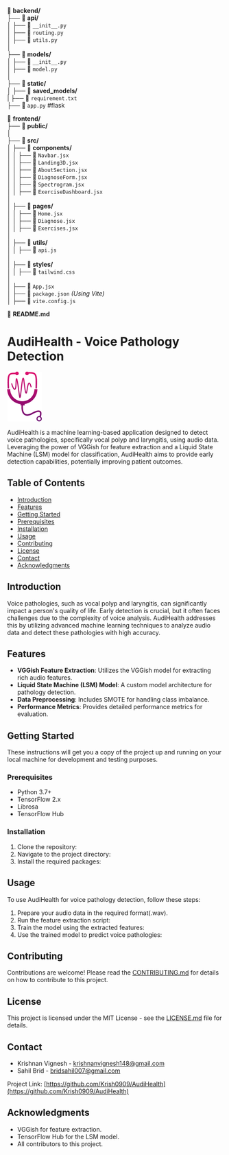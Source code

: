 ﻿📂 **backend/**  
├── 📂 **api/**  
│   ├── 📄 `__init__.py`  
│   ├── 📄 `routing.py`  
│   ├── 📄 `utils.py`  
│  
├── 📂 **models/**  
│   ├── 📄 `__init__.py`  
│   ├── 📄 `model.py`  
│  
├── 📂 **static/**  
│   ├── 📂 **saved_models/**  
|
├── 📄 `requirement.txt`  
├── 📄 `app.py` #flask  



📂 **frontend/**  
├── 📂 **public/**  
│  
├── 📂 **src/**  
│   ├── 📂 **components/**  
│   │   ├── 📄 `Navbar.jsx`  
│   │   ├── 📄 `Landing3D.jsx`  
│   │   ├── 📄 `AboutSection.jsx`  
│   │   ├── 📄 `DiagnoseForm.jsx`  
│   │   ├── 📄 `Spectrogram.jsx`  
│   │   ├── 📄 `ExerciseDashboard.jsx`  
│  
│   ├── 📂 **pages/**  
│   │   ├── 📄 `Home.jsx`  
│   │   ├── 📄 `Diagnose.jsx`  
│   │   ├── 📄 `Exercises.jsx`  
│  
│   ├── 📂 **utils/**  
│   │   ├── 📄 `api.js`  
│  
│   ├── 📂 **styles/**  
│   │   ├── 📄 `tailwind.css`  
│  
│   ├── 📄 `App.jsx`  
│   ├── 📄 `package.json`  _(Using Vite)_  
│   ├── 📄 `vite.config.js`  



📄 **README.md**



# AudiHealth - Voice Pathology Detection

![AudiHealth Logo](logo.png)

AudiHealth is a machine learning-based application designed to detect voice pathologies, specifically vocal polyp and laryngitis, using audio data. Leveraging the power of VGGish for feature extraction and a Liquid State Machine (LSM) model for classification, AudiHealth aims to provide early detection capabilities, potentially improving patient outcomes.

## Table of Contents

- [Introduction](#introduction)
- [Features](#features)
- [Getting Started](#getting-started)
- [Prerequisites](#prerequisites)
- [Installation](#installation)
- [Usage](#usage)
- [Contributing](#contributing)
- [License](#license)
- [Contact](#contact)
- [Acknowledgments](#acknowledgments)

## Introduction

Voice pathologies, such as vocal polyp and laryngitis, can significantly impact a person's quality of life. Early detection is crucial, but it often faces challenges due to the complexity of voice analysis. AudiHealth addresses this by utilizing advanced machine learning techniques to analyze audio data and detect these pathologies with high accuracy.

## Features

- **VGGish Feature Extraction**: Utilizes the VGGish model for extracting rich audio features.
- **Liquid State Machine (LSM) Model**: A custom model architecture for pathology detection.
- **Data Preprocessing**: Includes SMOTE for handling class imbalance.
- **Performance Metrics**: Provides detailed performance metrics for evaluation.

## Getting Started

These instructions will get you a copy of the project up and running on your local machine for development and testing purposes.

### Prerequisites

- Python 3.7+
- TensorFlow 2.x
- Librosa
- TensorFlow Hub

### Installation

1. Clone the repository:
2. Navigate to the project directory:
3. Install the required packages:


## Usage

To use AudiHealth for voice pathology detection, follow these steps:

1. Prepare your audio data in the required format(.wav).
2. Run the feature extraction script:
3. Train the model using the extracted features:
4. Use the trained model to predict voice pathologies:


## Contributing

Contributions are welcome! Please read the [CONTRIBUTING.md](CONTRIBUTING.md) for details on how to contribute to this project.

## License

This project is licensed under the MIT License - see the [LICENSE.md](LICENSE.md) file for details.

## Contact

- Krishnan Vignesh - krishnanvignesh148@gmail.com
- Sahil Brid - bridsahil007@gmail.com

Project Link: [https://github.com/Krish0909/AudiHealth](https://github.com/Krish0909/AudiHealth)

## Acknowledgments

- VGGish for feature extraction.
- TensorFlow Hub for the LSM model.
- All contributors to this project.


